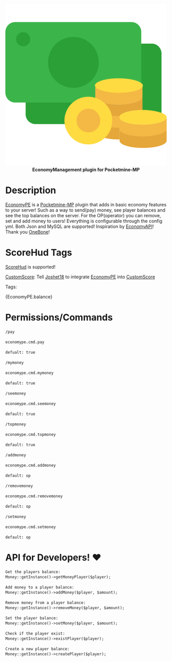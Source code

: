 <p align="center">
    <a href="https://github.com/Terpz710/EconomyPE"><img src="https://github.com/Terpz710/EconomyPE/blob/main/icon.png"></img></a><br>
    <b>EconomyManagement plugin for Pocketmine-MP</b>
  
# Description
[EconomyPE](https://github.com/Terpz710/EconomyPE) is a [Pocketmine-MP](https://pmmp.io) plugin that adds in basic economy features to your server! Such as a way to send(pay) money, see player balances and see the top balances on the server. For the OP(operator) you can remove, set and add money to users!
Everything is configurable through the config yml. Both Json and MySQL are supported! Inspiration by [EconomyAPI](https://poggit.pmmp.io/p/EconomyAPI/5.7.1-3)! Thank you [OneBone](https://github.com/onebone)!

# ScoreHud Tags

[ScoreHud](https://poggit.pmmp.io/p/ScoreHud) is supported!

[CustomScore](https://poggit.pmmp.io/p/CustomScore/1.0.1): Tell [Joshet18](https://github.com/Joshet18) to integrate [EconomyPE](https://github.com/Terpz710/EconomyPE) into [CustomScore](https://poggit.pmmp.io/p/CustomScore/1.0.1)

Tags:

{EconomyPE.balance}

# Permissions/Commands
```
/pay

economype.cmd.pay

defualt: true

/mymoney

economype.cmd.mymoney

default: true

/seemoney

economype.cmd.seemoney

default: true

/topmoney

economype.cmd.topmoney

default: true

/addmoney

economype.cmd.addmoney

default: op

/removemoney

economype.cmd.removemoney

default: op

/setmoney

economype.cmd.setmoney

default: op
```

# API for Developers! ❤️

```
Get the players balance:
Money::getInstance()->getMoneyPlayer($player);

Add money to a player balance:
Money::getInstance()->addMoney($player, $amount);

Remove money from a player balance:
Money::getInstance()->removeMoney($player, $amount);

Set the player balance:
Money::getInstance()->setMoney($player, $amount);

Check if the player exist:
Money::getInstance()->existPlayer($player);

Create a new player balance:
Money::getInstance()->createPlayer($player);
```
